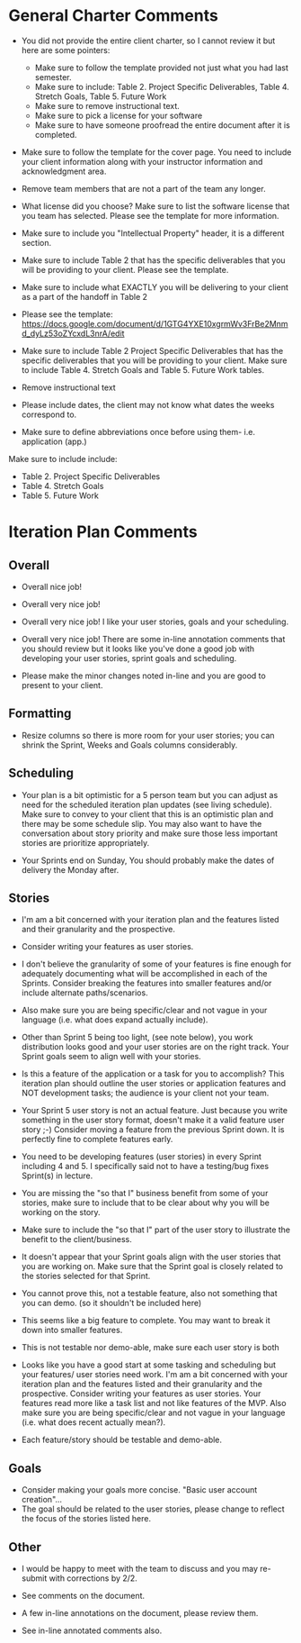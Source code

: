 # General Charter Comments
* You did not provide the entire client charter, so I cannot review it but here are some pointers:
  * Make sure to follow the template provided not just what you had last semester.
  * Make sure to include: Table 2.  Project Specific Deliverables, Table 4.  Stretch Goals, Table 5.  Future Work
  * Make sure to remove instructional text.
  * Make sure to pick a license for your software
  * Make sure to have someone proofread the entire document after it is completed.

* Make sure to follow the template for the cover page. You need to include your client information along with your instructor information and acknowledgment area.

* Remove team members that are not a part of the team any longer.

* What license did you choose? Make sure to list the software license that you team has selected. Please see the template for more information.

* Make sure to include you "Intellectual Property" header, it is a different section.

* Make sure to include Table 2 that has the specific deliverables that you will be providing to your client. Please see the template.
* Make sure to include what EXACTLY you will be delivering to your client as a part of the handoff in Table 2

* Please see the template: https://docs.google.com/document/d/1GTG4YXE10xgrmWv3FrBe2Mnmd_dyLz53oZYcxdL3nrA/edit

* Make sure to include Table 2 Project Specific Deliverables that has the specific deliverables that you will be providing to your client. Make sure to include Table 4.  Stretch Goals and Table 5.  Future Work tables.

* Remove instructional text
* Please include dates, the client may not know what dates the weeks correspond to.

* Make sure to define abbreviations once before using them- i.e. application (app.)

Make sure to include include:
* Table 2.  Project Specific Deliverables
* Table 4.  Stretch Goals
* Table 5.  Future Work


# Iteration Plan Comments
## Overall
* Overall nice job! 
* Overall very nice job!
* Overall very nice job! I like your user stories, goals and your scheduling.
* Overall very nice job! There are some in-line annotation comments that you should review but it looks like you've done a good job with developing your user stories, sprint goals and scheduling.

* Please make the minor changes noted in-line and you are good to present to your client.

## Formatting
* Resize columns so there is more room for your user stories; you can shrink the Sprint, Weeks and Goals columns considerably.
 
 ## Scheduling
* Your plan is a bit optimistic for a 5 person team but you can adjust as need for the scheduled iteration plan updates (see living schedule). Make sure to convey to your client that this is an optimistic plan and there may be some schedule slip. You may also want to have the conversation about story priority and make sure those less important stories are prioritize appropriately.

* Your Sprints end on Sunday, You should probably make the dates of delivery the Monday after.

## Stories
* I'm am a bit concerned with your iteration plan and the features listed and their granularity and the prospective. 
* Consider writing your features as user stories. 
* I don't believe the granularity of some of your features is fine enough for adequately documenting what will be accomplished in each of the Sprints. Consider breaking the features into smaller features and/or include alternate paths/scenarios. 
* Also make sure you are being specific/clear and not vague in your language (i.e. what does expand actually include).

* Other than Sprint 5 being too light, (see note below), you work distribution looks good and your user stories are on the right track. Your Sprint goals seem to align well with your stories.

* Is this a feature of the application or a task for you to accomplish? This iteration plan should outline the user stories or application features and NOT development tasks; the audience is your client not your team.

* Your Sprint 5 user story is not an actual feature. Just because you write something in the user story format, doesn't make it a valid feature user story ;-) Consider moving a feature from the previous Sprint down. It is perfectly fine to complete features early.

* You need to be developing features (user stories) in every Sprint including 4 and 5. I specifically said not to have a testing/bug fixes Sprint(s) in lecture.

* You are missing the "so that I" business benefit from some of your stories, make sure to include that to be clear about why you will be working on the story.
* Make sure to include the "so that I" part of the user story to illustrate the benefit to the client/business.

* It doesn't appear that your Sprint goals align with the user stories that you are working on. Make sure that the Sprint goal is closely related to the stories selected for that Sprint.

* You cannot prove this, not a testable feature, also not something that you can demo. (so it shouldn't be included here)

* This seems like a big feature to complete. You may want to break it down into smaller features.

* This is not testable nor demo-able, make sure each user story is both

* Looks like you have a good start at some tasking and scheduling but your features/ user stories need work. I'm am a bit concerned with your iteration plan and the features listed and their granularity and the prospective. Consider writing your features as user stories. Your features read more like a task list and not like features of the MVP. Also make sure you are being specific/clear and not vague in your language (i.e. what does recent actually mean?).

* Each feature/story should be testable and demo-able.

## Goals
* Consider making your goals more concise. "Basic user account creation"...
* The goal should be related to the user stories, please change to reflect the focus of the stories listed here.

## Other
* I would be happy to meet with the team to discuss and you may re-submit with corrections by 2/2.

* See comments on the document.
* A few in-line annotations on the document, please review them.
* See in-line annotated comments also.

